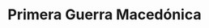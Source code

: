 ﻿---
title: "Primera Guerra Macedónica"
permalink: periodes_52.html
layout: periode
dataInici: -214
dataFi: -205
sidebar: periodes
pares:
  - 51:
    title: "Guerras Macedónicas"
    dataInici: "(-214)"
    dataFi: "(-148)"

fills:
  - 422:
    title: "Batalla de Mantinea"
    dataInici: "(-207)"

jocsPrincipals:
jocsEscenaris:
jocsEpoca:
jocsEpocaEscenaris:
---
